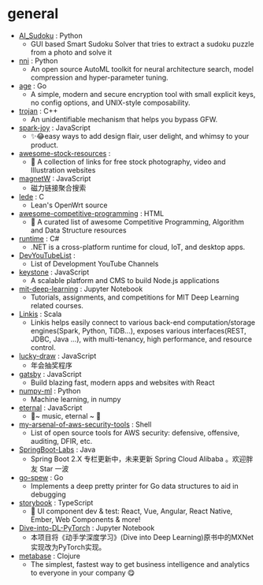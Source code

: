 # general
- [AI_Sudoku](https://github.com/neeru1207/AI_Sudoku) : Python
  - GUI based Smart Sudoku Solver that tries to extract a sudoku puzzle from a photo and solve it
- [nni](https://github.com/microsoft/nni) : Python
  - An open source AutoML toolkit for neural architecture search, model compression and hyper-parameter tuning.
- [age](https://github.com/FiloSottile/age) : Go
  - A simple, modern and secure encryption tool with small explicit keys, no config options, and UNIX-style composability.
- [trojan](https://github.com/trojan-gfw/trojan) : C++
  - An unidentifiable mechanism that helps you bypass GFW.
- [spark-joy](https://github.com/sw-yx/spark-joy) : JavaScript
  - ✨😂easy ways to add design flair, user delight, and whimsy to your product.
- [awesome-stock-resources](https://github.com/neutraltone/awesome-stock-resources) : 
  - 🌇 A collection of links for free stock photography, video and Illustration websites
- [magnetW](https://github.com/xiandanin/magnetW) : JavaScript
  - 磁力链接聚合搜索
- [lede](https://github.com/coolsnowwolf/lede) : C
  - Lean's OpenWrt source
- [awesome-competitive-programming](https://github.com/lnishan/awesome-competitive-programming) : HTML
  - 💎 A curated list of awesome Competitive Programming, Algorithm and Data Structure resources
- [runtime](https://github.com/dotnet/runtime) : C#
  - .NET is a cross-platform runtime for cloud, IoT, and desktop apps.
- [DevYouTubeList](https://github.com/ErikCH/DevYouTubeList) : 
  - List of Development YouTube Channels
- [keystone](https://github.com/keystonejs/keystone) : JavaScript
  - A scalable platform and CMS to build Node.js applications
- [mit-deep-learning](https://github.com/lexfridman/mit-deep-learning) : Jupyter Notebook
  - Tutorials, assignments, and competitions for MIT Deep Learning related courses.
- [Linkis](https://github.com/WeBankFinTech/Linkis) : Scala
  - Linkis helps easily connect to various back-end computation/storage engines(Spark, Python, TiDB...), exposes various interfaces(REST, JDBC, Java ...), with multi-tenancy, high performance, and resource control.
- [lucky-draw](https://github.com/vitozyf/lucky-draw) : JavaScript
  - 年会抽奖程序
- [gatsby](https://github.com/gatsbyjs/gatsby) : JavaScript
  - Build blazing fast, modern apps and websites with React
- [numpy-ml](https://github.com/ddbourgin/numpy-ml) : Python
  - Machine learning, in numpy
- [eternal](https://github.com/kousun12/eternal) : JavaScript
  - 👾~ music, eternal ~ 👾
- [my-arsenal-of-aws-security-tools](https://github.com/toniblyx/my-arsenal-of-aws-security-tools) : Shell
  - List of open source tools for AWS security: defensive, offensive, auditing, DFIR, etc.
- [SpringBoot-Labs](https://github.com/YunaiV/SpringBoot-Labs) : Java
  - Spring Boot 2.X 专栏更新中，未来更新 Spring Cloud Alibaba 。欢迎胖友 Star 一波
- [go-spew](https://github.com/davecgh/go-spew) : Go
  - Implements a deep pretty printer for Go data structures to aid in debugging
- [storybook](https://github.com/storybookjs/storybook) : TypeScript
  - 📓 UI component dev & test: React, Vue, Angular, React Native, Ember, Web Components & more!
- [Dive-into-DL-PyTorch](https://github.com/ShusenTang/Dive-into-DL-PyTorch) : Jupyter Notebook
  - 本项目将《动手学深度学习》(Dive into Deep Learning)原书中的MXNet实现改为PyTorch实现。
- [metabase](https://github.com/metabase/metabase) : Clojure
  - The simplest, fastest way to get business intelligence and analytics to everyone in your company 😋
